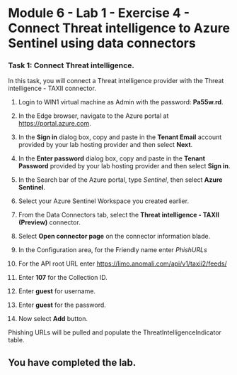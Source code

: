 # Module 6 - Lab 1 - Exercise 4 - Connect Threat intelligence to Azure Sentinel using data connectors

### Task 1: Connect Threat intelligence.

In this task, you will connect a Threat intelligence provider with the Threat intelligence - TAXII connector.

1. Login to WIN1 virtual machine as Admin with the password: **Pa55w.rd**.  

2.  In the Edge browser, navigate to the Azure portal at https://portal.azure.com.

3. In the **Sign in** dialog box, copy and paste in the **Tenant Email** account provided by your lab hosting provider and then select **Next**.

4. In the **Enter password** dialog box, copy and paste in the **Tenant Password** provided by your lab hosting provider and then select **Sign in**.

5. In the Search bar of the Azure portal, type *Sentinel*, then select **Azure Sentinel**.

6. Select your Azure Sentinel Workspace you created earlier.

7. From the Data Connectors tab, select the **Threat intelligence - TAXII (Preview)** connector.

8. Select **Open connector page** on the connector information blade.

9. In the Configuration area, for the Friendly name enter *PhishURLs*

10. For the API root URL enter https://limo.anomali.com/api/v1/taxii2/feeds/

11. Enter **107** for the Collection ID.

12. Enter **guest** for username.

13. Enter **guest** for the password.

14. Now select **Add** button.  

Phishing URLs will be pulled and populate the ThreatIntelligenceIndicator table. 

## You have completed the lab.


